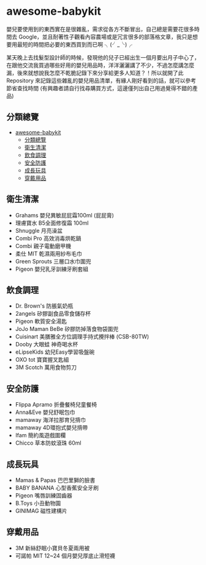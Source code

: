 # awesome-babykit
嬰兒要使用到的東西實在是很雜亂，需求從各方不斷冒出，自己總是需要花很多時間去 Google，並且耐著性子觀看內容農場或是冗言很多的部落格文章，我只是想要用最短的時間把必要的東西買到而已啊 ╮(╯_╰)╭

某天晚上去找髮型設計師的時候，發現他的兒子已經出生一個月要出月子中心了，在跟他交流我買過哪些好用的嬰兒用品時，洋洋灑灑講了不少，不過怎麼講怎麼漏，後來就想說我怎麼不乾脆記錄下來分享給更多人知道？！所以就開了此 Repository 來記錄這些雜亂的嬰兒用品清單，有緣人剛好看到的話，就可以參考節省查找時間 (有興趣者請自行找尋購買方式，這邊僅列出自己用過覺得不錯的產品)

## 分類總覽
- [awesome-babykit](#awesome-babykit)
  - [分類總覽](#分類總覽)
  - [衛生清潔](#衛生清潔)
  - [飲食調理](#飲食調理)
  - [安全防護](#安全防護)
  - [成長玩具](#成長玩具)
  - [穿戴用品](#穿戴用品)

## 衛生清潔
* Grahams 嬰兒異敏屁屁霜100ml (屁屁膏)
* 理膚寶水 B5全面修復霜 100ml
* Shnuggle 月亮澡盆
* Combi Pro 高效消毒烘乾鍋
* Combi 親子電動磨甲機
* 柔仕 MIT 乾濕兩用紗布毛巾
* Green Sprouts 三層口水巾圍兜
* Pigeon 嬰兒乳牙訓練牙刷套組

## 飲食調理
* Dr. Brown's 防脹氣奶瓶
* 2angels 矽膠副食品零食儲存杯
* Pigeon 軟質安全湯匙
* JoJo Maman BeBe 矽膠防掉落食物袋圍兜
* Cuisinart 美膳雅全方位調理手持式攪拌棒 (CSB-80TW)
* Dooby 大眼蛙 神奇喝水杯
* eLipseKids 幼兒Easy學習吸盤碗
* OXO tot 寶寶握叉匙組
* 3M Scotch 萬用食物剪刀

## 安全防護
* Flippa Apramo 折疊餐椅兒童餐椅
* Anna&Eve 嬰兒舒眠包巾
* mamaway 海洋拉那育兒揹巾
* mamaway 4D環抱式嬰兒揹帶
* Ifam 簡約風遊戲圍欄
* Chicco 草本防蚊滾珠 60ml

## 成長玩具
* Mamas & Papas 巴巴里獅的臉書
* BABY BANANA 心型香蕉安全牙刷
* Pigeon 嘴唇訓練固齒器
* B.Toys 小丑動物園
* GINIMAG 磁性建構片

## 穿戴用品
* 3M 新絲舒眠小寶貝冬夏兩用被
* 可諾帕 MIT 12~24 個月嬰兒厚底止滑短襪